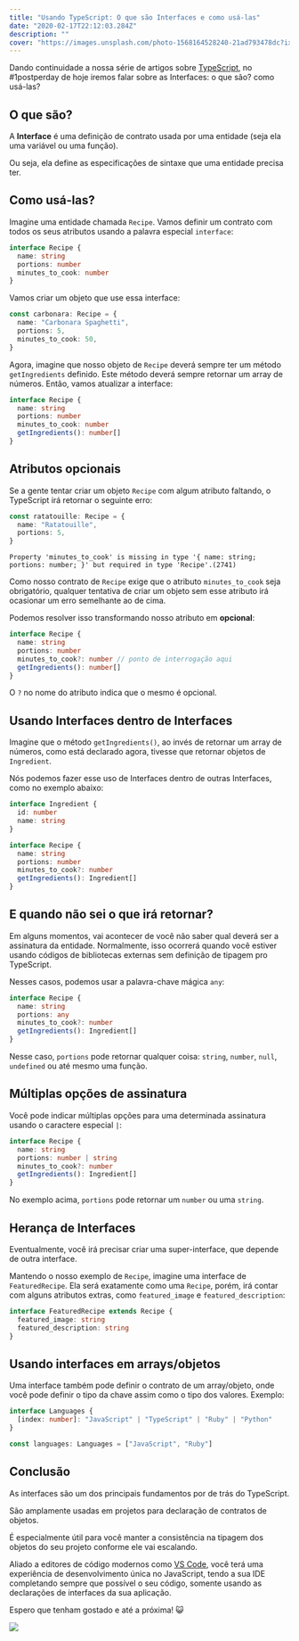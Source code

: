 ```yaml
---
title: "Usando TypeScript: O que são Interfaces e como usá-las"
date: "2020-02-17T22:12:03.284Z"
description: ""
cover: "https://images.unsplash.com/photo-1568164528240-21ad793478dc?ixlib=rb-1.2.1&ixid=eyJhcHBfaWQiOjEyMDd9&auto=format&fit=crop&w=634&q=80"
---
```


Dando continuidade a nossa série de artigos sobre [TypeScript](https://www.typescriptlang.org/), no #1postperday de hoje iremos falar sobre as Interfaces: o que são? como usá-las?

## O que são?

A **Interface** é uma definição de contrato usada por uma entidade (seja ela uma variável ou uma função).

Ou seja, ela define as especificações de sintaxe que uma entidade precisa ter.

## Como usá-las?

Imagine uma entidade chamada `Recipe`. Vamos definir um contrato com todos os seus atributos usando a palavra especial `interface`:

```ts
interface Recipe {
  name: string
  portions: number
  minutes_to_cook: number
}
```

Vamos criar um objeto que use essa interface:

```ts
const carbonara: Recipe = {
  name: "Carbonara Spaghetti",
  portions: 5,
  minutes_to_cook: 50,
}
```

Agora, imagine que nosso objeto de `Recipe` deverá sempre ter um método `getIngredients` definido. Este método deverá sempre retornar um array de números. Então, vamos atualizar a interface:

```ts
interface Recipe {
  name: string
  portions: number
  minutes_to_cook: number
  getIngredients(): number[]
}
```

## Atributos opcionais

Se a gente tentar criar um objeto `Recipe` com algum atributo faltando, o TypeScript irá retornar o seguinte erro:

```ts
const ratatouille: Recipe = {
  name: "Ratatouille",
  portions: 5,
}
```

```
Property 'minutes_to_cook' is missing in type '{ name: string; portions: number; }' but required in type 'Recipe'.(2741)
```

Como nosso contrato de `Recipe` exige que o atributo `minutes_to_cook` seja obrigatório, qualquer tentativa de criar um objeto sem esse atributo irá ocasionar um erro semelhante ao de cima.

Podemos resolver isso transformando nosso atributo em **opcional**:

```ts
interface Recipe {
  name: string
  portions: number
  minutes_to_cook?: number // ponto de interrogação aqui
  getIngredients(): number[]
}
```

O `?` no nome do atributo indica que o mesmo é opcional.

## Usando Interfaces dentro de Interfaces

Imagine que o método `getIngredients()`, ao invés de retornar um array de números, como está declarado agora, tivesse que retornar objetos de `Ingredient`.

Nós podemos fazer esse uso de Interfaces dentro de outras Interfaces, como no exemplo abaixo:

```ts
interface Ingredient {
  id: number
  name: string
}

interface Recipe {
  name: string
  portions: number
  minutes_to_cook?: number
  getIngredients(): Ingredient[]
}
```

## E quando não sei o que irá retornar?

Em alguns momentos, vai acontecer de você não saber qual deverá ser a assinatura da entidade. Normalmente, isso ocorrerá quando você estiver usando códigos de bibliotecas externas sem definição de tipagem pro TypeScript.

Nesses casos, podemos usar a palavra-chave mágica `any`:

```ts
interface Recipe {
  name: string
  portions: any
  minutes_to_cook?: number
  getIngredients(): Ingredient[]
}
```

Nesse caso, `portions` pode retornar qualquer coisa: `string`, `number`, `null`, `undefined` ou até mesmo uma função.

## Múltiplas opções de assinatura

Você pode indicar múltiplas opções para uma determinada assinatura usando o caractere especial `|`:

```ts
interface Recipe {
  name: string
  portions: number | string
  minutes_to_cook?: number
  getIngredients(): Ingredient[]
}
```

No exemplo acima, `portions` pode retornar um `number` ou uma `string`.

## Herança de Interfaces

Eventualmente, você irá precisar criar uma super-interface, que depende de outra interface.

Mantendo o nosso exemplo de `Recipe`, imagine uma interface de `FeaturedRecipe`. Ela será exatamente como uma `Recipe`, porém, irá contar com alguns atributos extras, como `featured_image` e `featured_description`:

```ts
interface FeaturedRecipe extends Recipe {
  featured_image: string
  featured_description: string
}
```

## Usando interfaces em arrays/objetos

Uma interface também pode definir o contrato de um array/objeto, onde você pode definir o tipo da chave assim como o tipo dos valores. Exemplo:

```ts
interface Languages {
  [index: number]: "JavaScript" | "TypeScript" | "Ruby" | "Python"
}

const languages: Languages = ["JavaScript", "Ruby"]
```

## Conclusão

As interfaces são um dos principais fundamentos por de trás do TypeScript.

São amplamente usadas em projetos para declaração de contratos de objetos.

É especialmente útil para você manter a consistência na tipagem dos objetos do seu projeto conforme ele vai escalando.

Aliado a editores de código modernos como [VS Code](https://code.visualstudio.com/), você terá uma experiência de desenvolvimento única no JavaScript, tendo a sua IDE completando sempre que possível o seu código, somente usando as declarações de interfaces da sua aplicação.

Espero que tenham gostado e até a próxima! 😺

![](https://media.giphy.com/media/10LKovKon8DENq/giphy.gif)
